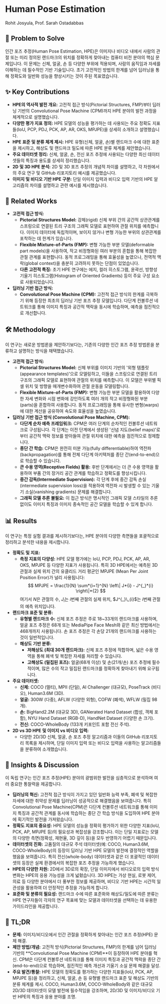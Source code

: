 # Human Pose Estimation

Rohit Josyula, Prof. Sarah Ostadabbas

## 🧩 Problem to Solve

인간 포즈 추정(Human Pose Estimation, HPE)은 이미지나 비디오 내에서 사람의 관절 또는 미리 정의된 랜드마크의 위치를 정확하게 찾아내는 컴퓨터 비전 분야의 핵심 문제입니다. 이 문제는 신체, 얼굴, 손 등 다양한 부위에 적용되며, 사람의 움직임과 자세를 이해하는 데 필수적인 기반 기술입니다. 초기 고전적인 방법의 한계를 넘어 딥러닝을 통해 정확도와 일반화 성능을 향상시키는 것이 주된 목표였습니다.

## ✨ Key Contributions

- **HPE의 역사적 발전 개요:** 고전적 접근 방식(Pictorial Structures, FMP)부터 딥러닝 기반의 Convolutional Pose Machine (CPM)까지 HPE 분야의 발전 과정을 체계적으로 설명했습니다.
- **다양한 평가 지표 정의:** HPE 모델의 성능을 평가하는 데 사용되는 주요 정확도 지표들(IoU, PCP, PDJ, PCK, AP, AR, OKS, MPJPE)을 상세히 소개하고 설명했습니다.
- **HPE 표준 및 분류 체계 제시:** HPE 유형(신체, 얼굴, 손)별 랜드마크 수에 대한 표준을 제시하고, 해상도 및 랜드마크 밀도에 따른 HPE 분류 체계를 제안했습니다.
- **주요 데이터셋 정리:** 신체, 얼굴, 손, 전신 포즈 추정에 사용되는 다양한 최신 데이터셋들의 특징과 용도를 상세히 정리했습니다.
- **2D 및 3D HPE 분석:** 2D 및 3D 포즈 추정의 개념적 차이를 설명하고, 각 차원에서의 주요 연구 및 GitHub 리포지토리 예시를 제공했습니다.
- **이미지 및 비디오 기반 HPE 구분:** 단일 이미지 입력과 비디오 입력 기반의 HPE 알고리즘의 차이를 설명하고 관련 예시를 제시했습니다.

## 📎 Related Works

- **고전적 접근 방식:**
  - **Pictorial Structures Model:** 강체(rigid) 신체 부위 간의 공간적 상관관계를 스프링으로 연결된 트리 구조의 그래픽 모델로 표현하여 관절 위치를 예측합니다. 이미지 데이터에 독립적이며, 보이지 않거나 변형 가능한 부위의 상관관계를 포착하는 데 한계가 있습니다.
  - **Flexible Mixture-of-Parts (FMP):** 변형 가능한 부분 모델(deformable part models)을 사용하여, 작고 비정형화된 여러 부분의 혼합을 통해 복잡한 관절 관계를 표현합니다. 동적 프로그래밍을 통해 효율성을 높였으나, 전역적 맥락(global context)을 충분히 고려하지 못하는 단점이 있었습니다.
  - **다른 고전적 특징:** 초기 HPE 연구에는 에지, 컬러 히스토그램, 윤곽선, 방향성 기울기 히스토그램(Histogram of Oriented Gradients) 등이 주요 구성 요소로 사용되었습니다.
- **딥러닝 기반 접근 방식:**
  - **Convolutional Pose Machine (CPM):** 고전적 접근 방식의 한계를 극복하기 위해 등장한 최초의 딥러닝 기반 포즈 추정 모델입니다. 다단계 컨볼루션 네트워크를 통해 이미지 특징과 공간적 맥락을 동시에 학습하며, 예측을 점진적으로 개선합니다.

## 🛠️ Methodology

이 연구는 새로운 방법론을 제안하기보다는, 기존의 다양한 인간 포즈 추정 방법론을 분류하고 설명하는 방식을 채택했습니다.

- **고전적 접근 방식:**
  - **Pictorial Structures Model:** 신체 부위를 이미지 기반의 '외형 템플릿(appearance templates)'으로 모델링하고, 이들을 스프링으로 연결된 트리 구조의 그래픽 모델로 표현하여 관절의 위치를 예측합니다. 이 모델은 부위별 픽셀 위치 및 방향을 매개변수화하여 관절 운동을 모델링합니다.
  - **Flexible Mixture-of-Parts (FMP):** 변형 가능한 부분 모델을 활용하여 다양한 자세 변화와 시점 변화에 강인하도록 여러 개의 작고 비정형화된 부분(parts)을 혼합하여 사용합니다. 동적 프로그래밍을 통해 유사한 변형(warps)에 대한 계산을 공유하여 속도와 효율성을 높였습니다.
- **딥러닝 기반 접근 방식 (Convolutional Pose Machine, CPM):**
  - **다단계 순차 예측 프레임워크:** CPM은 여러 단계의 순차적인 컨볼루션 네트워크로 구성됩니다. 각 단계는 이전 단계에서 생성된 '신념 지도(belief maps)'로부터 공간적 맥락 정보를 받아들여 관절 위치에 대한 예측을 점진적으로 정제합니다.
  - **종단 간 학습:** CPM은 완전히 미분 가능(fully differentiable)하여 역전파(backpropagation)를 통해 전체 다단계 아키텍처를 종단 간(end-to-end)으로 학습할 수 있습니다.
  - **큰 수용 영역(Receptive Fields) 활용:** 후반 단계에서는 더 큰 수용 영역을 활용하여 부품 간의 장거리 공간 관계를 학습하고 정확도를 향상시킵니다.
  - **중간 감독(Intermediate Supervision):** 각 단계 후에 중간 감독 손실(intermediate supervision loss)을 적용하여 역전파 시 발생할 수 있는 기울기 소실(vanishing gradients) 문제를 해결합니다.
  - **그래픽 모델 추론 불필요:** 이 접근 방식은 명시적인 그래픽 모델 스타일의 추론 없이도 이미지 특징과 이미지 종속적인 공간 모델을 학습할 수 있게 합니다.

## 📊 Results

이 연구는 특정 실험 결과를 제시하기보다는, HPE 분야의 다양한 측면들을 포괄적으로 정리하고 분석한 내용을 제시합니다.

- **정확도 및 지표:**
  - **측정 지표의 다양성:** HPE 모델 평가에는 IoU, PCP, PDJ, PCK, AP, AR, OKS, MPJPE 등 다양한 지표가 사용됩니다. 특히 3D HPE에서는 예측된 3D 관절과 실제 위치 간의 유클리드 거리 평균인 MPJPE (Mean Per Joint Position Error)가 널리 사용됩니다:
    $$ MPJPE = \frac{1}{N} \sum*{i=1}^{N} \left\| J*{i} - J^{_}*{i} \right\|*{2} $$
        여기서 $N$은 관절의 수, $J_{i}$는 $i$번째 관절의 실제 위치, $J^{_}\_{i}$는 $i$번째 관절의 예측 위치입니다.
- **랜드마크 표준 및 분류:**
  - **유형별 랜드마크 수:** 신체 포즈 추정은 주로 18~33개의 랜드마크를 사용하며, 얼굴 포즈 추정은 68개 또는 MediaPipe Face Mesh와 같은 최신 방법에서는 468개까지 사용됩니다. 손 포즈 추정은 각 손당 21개의 랜드마크를 사용하는 것이 일반적입니다.
  - **해상도 기반 분류:**
    - **저해상도 (최대 30개 랜드마크):** 신체 포즈 추정에 적합하며, 넓은 수용 영역을 통해 폐색 및 복잡한 자세를 처리할 수 있습니다.
    - **고해상도 (밀집된 포즈):** 얼굴(68개 이상) 및 손(21개/손) 포즈 추정에 필수적이며, 많은 수의 작고 밀집된 랜드마크를 정확하게 찾아내기 위해 요구됩니다.
- **주요 데이터셋:**
  - **신체:** COCO (멀티), MPII (단일), AI Challenger (대규모), PoseTrack (비디오), Human3.6M (3D).
  - **얼굴:** 300W (다중), AFLW (다양한 외형), COFW (폐색), WFLW (밀집 98개).
  - **손:** BigHand2.2M (대규모 3D), GANerated Hand Dataset (합성, 객체 포함), NYU Hand Dataset (RGB-D), HandNet Dataset (다양한 손 크기).
  - **전신:** COCO-WholeBody (133개 키포인트 포함 전신 주석).
- **2D vs 3D HPE 및 이미지 vs 비디오 입력:**
  - 다양한 2D/3D 신체, 얼굴, 손 포즈 추정 알고리즘과 이들의 GitHub 리포지토리 목록을 제시하며, 단일 이미지 입력 또는 비디오 입력을 사용하는 알고리즘들을 분류하여 소개했습니다.

## 🧠 Insights & Discussion

이 독립 연구는 인간 포즈 추정(HPE) 분야의 광범위한 발전을 심층적으로 분석하며 여러 중요한 통찰력을 제공합니다.

- **딥러닝의 혁신:** 고전적 접근 방식이 가지고 있던 일반화 능력 부족, 폐색 및 복잡한 자세에 대한 취약성 문제를 딥러닝이 성공적으로 해결했음을 보여줍니다. 특히 Convolutional Pose Machine(CPM)은 다단계 컨볼루션 네트워크를 통해 이미지 특징과 공간적 관계를 동시에 학습하는 종단 간 학습 방식을 도입하여 HPE 분야에 획기적인 발전을 가져왔습니다.
- **정확도 지표의 중요성:** HPE 모델의 성능을 정확히 평가하기 위한 다양한 지표(IoU, PCK, AP, MPJPE 등)의 필요성과 복잡성을 강조합니다. 이는 단일 지표로는 모델의 다양한 측면(정확성, 재현율, 3D 깊이 등)을 모두 반영하기 어렵기 때문입니다.
- **데이터셋의 진화:** 고품질의 대규모 주석 데이터셋(예: COCO, Human3.6M, COCO-WholeBody)의 등장이 딥러닝 기반 HPE 모델의 발전에 결정적인 역할을 했음을 보여줍니다. 특히 전신(whole-body) 데이터셋과 같은 더 포괄적인 데이터셋의 등장은 실제 환경에서의 복잡한 포즈 추정을 가능하게 했습니다.
- **HPE의 다양한 차원:** 2D에서 3D로의 확장, 단일 이미지에서 비디오로의 입력 방식 변화는 HPE의 응용 가능성을 크게 넓혔습니다. 3D HPE는 가상 현실, 로봇 제어, 의료 등 다양한 분야에서 더 풍부한 정보를 제공하며, 비디오 기반 HPE는 시간적 일관성을 활용하여 더 안정적인 추정을 가능하게 합니다.
- **표준화 및 분류의 필요성:** 랜드마크 수에 따른 표준화와 해상도/밀도에 따른 분류는 HPE 연구자들이 각자의 연구 목표에 맞는 모델과 데이터셋을 선택하는 데 유용한 가이드라인을 제공합니다.

## 📌 TL;DR

- **문제:** 이미지/비디오에서 인간 관절을 정확하게 찾아내는 인간 포즈 추정(HPE) 문제 해결.
- **제안 방법/개념:** 고전적 방식(Pictorial Structures, FMP)의 한계를 넘어 딥러닝 기반의 **Convolutional Pose Machine (CPM)**이 등장하여 HPE 분야를 혁신. CPM은 다단계 컨볼루션 네트워크를 통해 이미지 특징과 공간적 맥락을 종단 간(end-to-end)으로 학습하며, 점진적인 예측 개선과 기울기 소실 문제 해결을 달성.
- **주요 발견/통찰:** HPE 모델의 정확도를 평가하는 다양한 지표들(IoU, PCK, AP, MPJPE 등)을 정리하고, 신체, 얼굴, 손 등 유형별 랜드마크 표준 및 해상도 기반의 분류 체계를 제시. COCO, Human3.6M, COCO-WholeBody와 같은 대규모 2D/3D 데이터셋이 모델 발전에 필수적임을 강조하며, 2D/3D 및 이미지/비디오 기반 HPE의 특징과 응용 분야를 조명.
